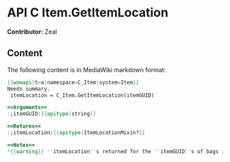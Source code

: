 # API C Item.GetItemLocation

**Contributor:** Zeal

## Content

The following content is in MediaWiki markdown format:

```mediawiki
{{wowapi|t=a|namespace=C_Item|system=Item}}
Needs summary.
 itemLocation = C_Item.GetItemLocation(itemGUID)

==Arguments==
:;itemGUID:{{apitype|string}}

==Returns==
:;itemLocation:{{apitype|ItemLocationMixin?}}

==Notes==
*{{warning}} ''itemLocation''s returned for the ''itemGUID''s of bags in bank bag slots are invalid and cannot be used ([https://github.com/Stanzilla/WoWUIBugs/issues/537 Issue #537]).
```